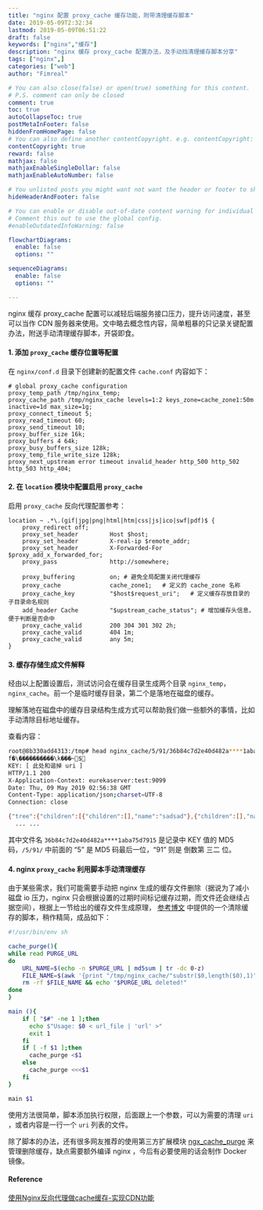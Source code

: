 ```yaml
---
title: "nginx 配置 proxy_cache 缓存功能，附带清理缓存脚本"
date: 2019-05-09T2:32:34
lastmod: 2019-05-09T06:51:22
draft: false
keywords: ["nginx","缓存"]
description: "nginx 缓存 proxy_cache 配置办法，及手动挡清理缓存脚本分享"
tags: ["nginx",]
categories: ["web"]
author: "Fimreal"

# You can also close(false) or open(true) something for this content.
# P.S. comment can only be closed
comment: true
toc: true
autoCollapseToc: true
postMetaInFooter: false
hiddenFromHomePage: false
# You can also define another contentCopyright. e.g. contentCopyright: "This is another copyright."
contentCopyright: true
reward: false
mathjax: false
mathjaxEnableSingleDollar: false
mathjaxEnableAutoNumber: false

# You unlisted posts you might want not want the header or footer to show
hideHeaderAndFooter: false

# You can enable or disable out-of-date content warning for individual post.
# Comment this out to use the global config.
#enableOutdatedInfoWarning: false

flowchartDiagrams:
  enable: false
  options: ""

sequenceDiagrams:
  enable: false
  options: ""

---
```

nginx 缓存 proxy_cache 配置可以减轻后端服务接口压力，提升访问速度，甚至可以当作 CDN 服务器来使用。文中略去概念性内容，简单粗暴的只记录关键配置办法，附送手动清理缓存脚本，开袋即食。
<!--more-->

#### 1. 添加 `proxy_cache` 缓存位置等配置
在 `nginx/conf.d` 目录下创建新的配置文件 `cache.conf` 内容如下：

```nginx
# global proxy_cache configuration
proxy_temp_path /tmp/nginx_temp;
proxy_cache_path /tmp/nginx_cache levels=1:2 keys_zone=cache_zone1:50m inactive=1d max_size=1g;
proxy_connect_timeout 5;
proxy_read_timeout 60;
proxy_send_timeout 10;
proxy_buffer_size 16k;
proxy_buffers 4 64k;
proxy_busy_buffers_size 128k;
proxy_temp_file_write_size 128k;
proxy_next_upstream error timeout invalid_header http_500 http_502 http_503 http_404;
```

#### 2. 在 `location` 模块中配置启用 `proxy_cache`

启用 `proxy_cache` 反向代理配置参考：

```nginx
location ~ .*\.(gif|jpg|png|html|htm|css|js|ico|swf|pdf)$ {
  	proxy_redirect off;
    proxy_set_header         Host $host;
    proxy_set_header         X-real-ip $remote_addr;
    proxy_set_header         X-Forwarded-For $proxy_add_x_forwarded_for;
    proxy_pass               http://somewhere;

    proxy_buffering          on; # 避免全局配置关闭代理缓存
    proxy_cache              cache_zone1;   # 定义的 cache_zone 名称
    proxy_cache_key          "$host$request_uri";   # 定义缓存存放目录的子目录命名规则
    add_header Cache         "$upstream_cache_status"; # 增加缓存头信息，便于判断是否命中
    proxy_cache_valid        200 304 301 302 2h;
    proxy_cache_valid        404 1m;
    proxy_cache_valid        any 5m;
}
```

#### 3. 缓存存储生成文件解释

经由以上配置设置后，测试访问会在缓存目录生成两个目录 `nginx_temp`，`nginx_cache`。前一个是临时缓存目录，第二个是落地在磁盘的缓存。

理解落地在磁盘中的缓存目录结构生成方式可以帮助我们做一些额外的事情，比如手动清除目标地址缓存。

查看内容：

```bash
root@8b330add4313:/tmp# head nginx_cache/5/91/36b84c7d2e40d482a****1aba75d7915
f�\����������\k���~$
KEY: [ 此处和谐掉 uri ]
HTTP/1.1 200
X-Application-Context: eurekaserver:test:9099
Date: Thu, 09 May 2019 02:56:38 GMT
Content-Type: application/json;charset=UTF-8
Connection: close

{"tree":{"children":[{"children":[],"name":"sadsad"},{"children":[],"name":"adasdasd"}],"name":"dasdasd"},"billing_address":{"street_address":"随风倒十分","city":"士大夫士大夫","state":"士大夫士大夫"},"shipping_address":{"street_address":"打发士大夫","city":"十分士大夫","state":"士大夫胜多负少"}}
  ... ...
```

其中文件名 `36b84c7d2e40d482a****1aba75d7915` 是记录中 KEY 值的 MD5 码，`/5/91/` 中前面的 “5” 是 MD5 码最后一位，“91” 则是 倒数第 三二 位。

#### 4. nginx `proxy_cache` 利用脚本手动清理缓存
由于某些需求，我们可能需要手动把 nginx 生成的缓存文件删除（据说为了减小磁盘 io 压力，nginx 只会根据设置的过期时间标记缓存过期，而文件还会继续占据空间），根据上一节给出的缓存文件生成原理， [参考博文](https://wuyanteng.github.io/2017/09/17/%E4%BD%BF%E7%94%A8Nginx%E5%8F%8D%E5%90%91%E4%BB%A3%E7%90%86%E5%81%9Acache%E7%BC%93%E5%AD%98-%E5%AE%9E%E7%8E%B0CDN%E5%8A%9F%E8%83%BD/) 中提供的一个清除缓存的脚本，稍作精简，成品如下：

```bash
#!/usr/bin/env sh

cache_purge(){
while read PURGE_URL
do
    URL_NAME=$(echo -n $PURGE_URL | md5sum | tr -dc 0-z)
    FILE_NAME=$(awk '{print "/tmp/nginx_cache/"substr($0,length($0),1)"/"substr($0,length($0)-2,2)"/"$0}' <<<$URL_NAME)
    rm -rf $FILE_NAME && echo "$PURGE_URL deleted!"
done
}

main (){
    if [ "$#" -ne 1 ];then
      echo $"Usage: $0 < url_file | 'url' >"
      exit 1
    fi
    if [ -f $1 ];then
      cache_purge <$1
    else
      cache_purge <<<$1
    fi
}

main $1
```

使用方法很简单，脚本添加执行权限，后面跟上一个参数，可以为需要的清理 `uri` ，或者内容是一行一个 `uri` 列表的文件。

除了脚本的办法，还有很多网友推荐的使用第三方扩展模块 [ngx_cache_purge](https://www.lvtao.net/web/nginx-cache-purge.html
) 来管理删除缓存，缺点需要额外编译 nginx ，今后有必要使用的话会制作 Docker 镜像。

#### Reference
[使用Nginx反向代理做cache缓存-实现CDN功能](https://wuyanteng.github.io/2017/09/17/%E4%BD%BF%E7%94%A8Nginx%E5%8F%8D%E5%90%91%E4%BB%A3%E7%90%86%E5%81%9Acache%E7%BC%93%E5%AD%98-%E5%AE%9E%E7%8E%B0CDN%E5%8A%9F%E8%83%BD/)

